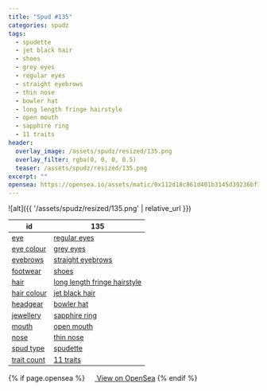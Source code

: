 ```yaml
---
title: "Spud #135"
categories: spudz
tags:
  - spudette
  - jet black hair
  - shoes
  - grey eyes
  - regular eyes
  - straight eyebrows
  - thin nose
  - bowler hat
  - long length fringe hairstyle
  - open mouth
  - sapphire ring
  - 11 traits
header:
  overlay_image: /assets/spudz/resized/135.png
  overlay_filter: rgba(0, 0, 0, 0.5)
  teaser: /assets/spudz/resized/135.png
excerpt: ""
opensea: https://opensea.io/assets/matic/0x112d18c861d401b3145d39236bf149f01e18beed/135
---
```

![alt]({{ '/assets/spudz/resized/135.png' | relative_url }})

| id | 135 |
|-|-|
| <a href="/traits/eye/#trait-type">eye</a> | <a href="/traits/eye/regular-eyes/1/#trait">regular eyes</a> |
| <a href="/traits/eye-colour/#trait-type">eye colour</a> | <a href="/traits/eye-colour/grey-eyes/1/#trait">grey eyes</a> |
| <a href="/traits/eyebrows/#trait-type">eyebrows</a> | <a href="/traits/eyebrows/straight-eyebrows/1/#trait">straight eyebrows</a> |
| <a href="/traits/footwear/#trait-type">footwear</a> | <a href="/traits/footwear/shoes/1/#trait">shoes</a> |
| <a href="/traits/hair/#trait-type">hair</a> | <a href="/traits/hair/long-length-fringe-hairstyle/1/#trait">long length fringe hairstyle</a> |
| <a href="/traits/hair-colour/#trait-type">hair colour</a> | <a href="/traits/hair-colour/jet-black-hair/1/#trait">jet black hair</a> |
| <a href="/traits/headgear/#trait-type">headgear</a> | <a href="/traits/headgear/bowler-hat/1/#trait">bowler hat</a> |
| <a href="/traits/jewellery/#trait-type">jewellery</a> | <a href="/traits/jewellery/sapphire-ring/1/#trait">sapphire ring</a> |
| <a href="/traits/mouth/#trait-type">mouth</a> | <a href="/traits/mouth/open-mouth/1/#trait">open mouth</a> |
| <a href="/traits/nose/#trait-type">nose</a> | <a href="/traits/nose/thin-nose/1/#trait">thin nose</a> |
| <a href="/traits/spud-type/#trait-type">spud type</a> | <a href="/traits/spud-type/spudette/1/#trait">spudette</a> |
| <a href="/traits/trait-count/#trait-type">trait count</a> | <a href="/traits/trait-count/11-traits/1/#trait">11 traits</a> |

{% if page.opensea %}
<a href="{{page.opensea}}" class="btn btn--info" onclick="window.open(this.href, '_blank'); return false;"><img src="/assets/images/opensea.svg" width="16px"><span>  View on OpenSea</span></a>
{% endif %}
